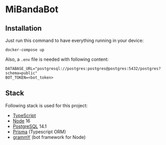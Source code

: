 # MiBandaBot

## Installation

Just run this command to have everything running in your device:

```shell
docker-compose up
```

Also, a `.env` file is needed with following content:

```
DATABASE_URL="postgresql://postgres:postgres@postgres:5432/postgres?schema=public"
BOT_TOKEN=<bot_token>
```

## Stack

Following stack is used for this project:

- [TypeScript](https://www.typescriptlang.org/)
- [Node](https://nodejs.dev/) 16
- [PostgreSQL](https://www.postgresql.org/) 14.1
- [Prisma](https://www.prisma.io/) (Typescript ORM)
- [grammY](https://grammy.dev/) (bot framework for Node)
